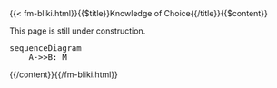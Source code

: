<!-- --> {{< fm-bliki.html}}{{$title}}Knowledge of Choice{{/title}}{{$content}}
This page is still under construction.

<pre class="mermaid">
sequenceDiagram
	A->>B: M
</pre>
<!-- --> {{/content}}{{/fm-bliki.html}}